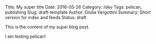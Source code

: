 Title: My super title
Date: 2016-05-26
Category: /dev
Tags: pelican, publishing
Slug: draft-template
Author: Giulia Vergottini
Summary: Short version for index and feeds
Status: draft

This is the content of my super blog post.

I am testing pelican!
